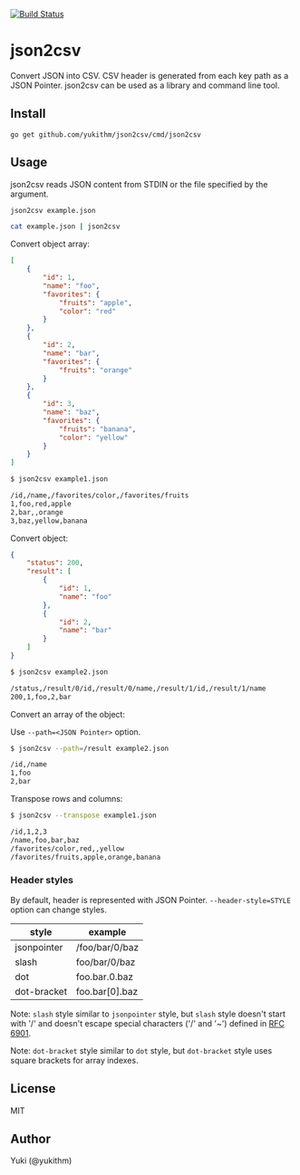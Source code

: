 [![Build Status](https://travis-ci.org/yukithm/json2csv.svg?branch=master)](https://travis-ci.org/yukithm/json2csv)

json2csv
========

Convert JSON into CSV. CSV header is generated from each key path as a JSON Pointer.
json2csv can be used as a library and command line tool.


Install
-------

```
go get github.com/yukithm/json2csv/cmd/json2csv
```


Usage
-----

json2csv reads JSON content from STDIN or the file specified by the argument.

```sh
json2csv example.json
```

```sh
cat example.json | json2csv
```

Convert object array:

```json
[
    {
        "id": 1,
        "name": "foo",
        "favorites": {
            "fruits": "apple",
            "color": "red"
        }
    },
    {
        "id": 2,
        "name": "bar",
        "favorites": {
            "fruits": "orange"
        }
    },
    {
        "id": 3,
        "name": "baz",
        "favorites": {
            "fruits": "banana",
            "color": "yellow"
        }
    }
]
```

```sh
$ json2csv example1.json

/id,/name,/favorites/color,/favorites/fruits
1,foo,red,apple
2,bar,,orange
3,baz,yellow,banana
```

Convert object:

```json
{
    "status": 200,
    "result": [
        {
            "id": 1,
            "name": "foo"
        },
        {
            "id": 2,
            "name": "bar"
        }
    ]
}
```

```sh
$ json2csv example2.json

/status,/result/0/id,/result/0/name,/result/1/id,/result/1/name
200,1,foo,2,bar
```

Convert an array of the object:

Use `--path=<JSON Pointer>` option.

```sh
$ json2csv --path=/result example2.json

/id,/name
1,foo
2,bar
```

Transpose rows and columns:

```sh
$ json2csv --transpose example1.json

/id,1,2,3
/name,foo,bar,baz
/favorites/color,red,,yellow
/favorites/fruits,apple,orange,banana
```

### Header styles

By default, header is represented with JSON Pointer.
`--header-style=STYLE` option can change styles.

| style       | example        |
|-------------|----------------|
| jsonpointer | /foo/bar/0/baz |
| slash       | foo/bar/0/baz  |
| dot         | foo.bar.0.baz  |
| dot-bracket | foo.bar[0].baz |

Note: `slash` style similar to `jsonpointer` style, but `slash` style doesn't start with '/' and doesn't escape special characters ('/' and '~') defined in [RFC 6901](https://tools.ietf.org/html/rfc6901).

Note: `dot-bracket` style similar to `dot` style, but `dot-bracket` style uses square brackets for array indexes.


License
-------

MIT


Author
------

Yuki (@yukithm)
